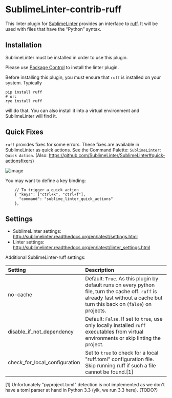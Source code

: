 SublimeLinter-contrib-ruff
==========================

This linter plugin for [SublimeLinter](https://github.com/SublimeLinter/SublimeLinter) provides an interface to [ruff](https://docs.astral.sh/ruff/). It will be used with files that have the “Python” syntax.

## Installation
SublimeLinter must be installed in order to use this plugin. 

Please use [Package Control](https://packagecontrol.io) to install the linter plugin.

Before installing this plugin, you must ensure that `ruff` is installed on your system. Typically

```
pip install ruff
# or:
rye install ruff
```

will do that.  You can also install it into a virtual environment and SublimeLinter will find it.

## Quick Fixes

`ruff` provides fixes for some errors.  These fixes are available in SublimeLinter as quick actions. See the Command Palette: `SublimeLinter: Quick Action`.  (Also: https://github.com/SublimeLinter/SublimeLinter#quick-actionsfixers)

![image](https://github.com/kaste/SublimeLinter-contrib-ruff/assets/8558/5dd3507a-4b30-442d-ace2-c5840c13d454)

You may want to define a key binding:

```
    // To trigger a quick action
    { "keys": ["ctrl+k", "ctrl+f"],
      "command": "sublime_linter_quick_actions"
    },
```


## Settings
- SublimeLinter settings: http://sublimelinter.readthedocs.org/en/latest/settings.html
- Linter settings: http://sublimelinter.readthedocs.org/en/latest/linter_settings.html

Additional SublimeLinter-ruff settings:

|Setting|Description    |
|:------|:--------------|
|no-cache                  |Default: `True`.  As this plugin by default runs on every python file, turn the cache off.  `ruff` is already fast without a cache but turn this back on (`false`) on projects.|
|disable_if_not_dependency |Default: `False`.  If set to `true`, use only locally installed `ruff` executables from virtual environments or skip linting the project.
|check_for_local_configuration |Set to `true` to check for a local "ruff.toml" configuration file. Skip running ruff if such a file cannot be found.[1]|


[1] Unfortunately "pyproject.toml" detection is not implemented as we don't have a toml parser at hand in Python 3.3 (yik, we run 3.3 here). (TODO?)

